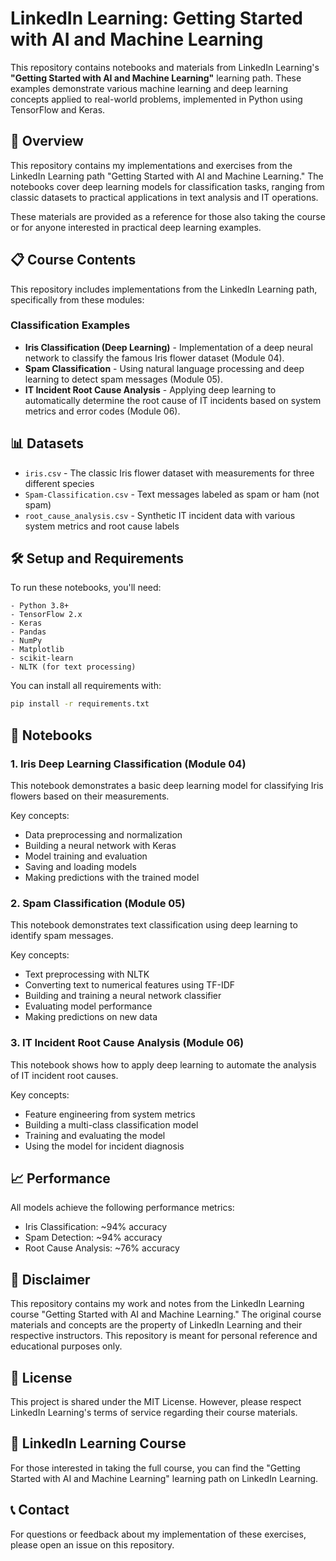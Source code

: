 # LinkedIn Learning: Getting Started with AI and Machine Learning

This repository contains notebooks and materials from LinkedIn Learning's **"Getting Started with AI and Machine Learning"** learning path. These examples demonstrate various machine learning and deep learning concepts applied to real-world problems, implemented in Python using TensorFlow and Keras.

## 🚀 Overview

This repository contains my implementations and exercises from the LinkedIn Learning path "Getting Started with AI and Machine Learning." The notebooks cover deep learning models for classification tasks, ranging from classic datasets to practical applications in text analysis and IT operations.

These materials are provided as a reference for those also taking the course or for anyone interested in practical deep learning examples.

## 📋 Course Contents

This repository includes implementations from the LinkedIn Learning path, specifically from these modules:

### Classification Examples

- **Iris Classification (Deep Learning)** - Implementation of a deep neural network to classify the famous Iris flower dataset (Module 04).
- **Spam Classification** - Using natural language processing and deep learning to detect spam messages (Module 05).
- **IT Incident Root Cause Analysis** - Applying deep learning to automatically determine the root cause of IT incidents based on system metrics and error codes (Module 06).

## 📊 Datasets

- `iris.csv` - The classic Iris flower dataset with measurements for three different species
- `Spam-Classification.csv` - Text messages labeled as spam or ham (not spam)
- `root_cause_analysis.csv` - Synthetic IT incident data with various system metrics and root cause labels

## 🛠️ Setup and Requirements

To run these notebooks, you'll need:

```
- Python 3.8+
- TensorFlow 2.x
- Keras
- Pandas
- NumPy
- Matplotlib
- scikit-learn
- NLTK (for text processing)
```

You can install all requirements with:

```bash
pip install -r requirements.txt
```

## 📘 Notebooks

### 1. Iris Deep Learning Classification (Module 04)
This notebook demonstrates a basic deep learning model for classifying Iris flowers based on their measurements.

Key concepts:
- Data preprocessing and normalization
- Building a neural network with Keras
- Model training and evaluation
- Saving and loading models
- Making predictions with the trained model

### 2. Spam Classification (Module 05)
This notebook demonstrates text classification using deep learning to identify spam messages.

Key concepts:
- Text preprocessing with NLTK
- Converting text to numerical features using TF-IDF
- Building and training a neural network classifier
- Evaluating model performance
- Making predictions on new data

### 3. IT Incident Root Cause Analysis (Module 06)
This notebook shows how to apply deep learning to automate the analysis of IT incident root causes.

Key concepts:
- Feature engineering from system metrics
- Building a multi-class classification model
- Training and evaluating the model
- Using the model for incident diagnosis

## 📈 Performance

All models achieve the following performance metrics:

- Iris Classification: ~94% accuracy
- Spam Detection: ~94% accuracy
- Root Cause Analysis: ~76% accuracy

## 📝 Disclaimer

This repository contains my work and notes from the LinkedIn Learning course "Getting Started with AI and Machine Learning." The original course materials and concepts are the property of LinkedIn Learning and their respective instructors. This repository is meant for personal reference and educational purposes only.

## 📜 License

This project is shared under the MIT License. However, please respect LinkedIn Learning's terms of service regarding their course materials.

## 🔗 LinkedIn Learning Course

For those interested in taking the full course, you can find the "Getting Started with AI and Machine Learning" learning path on LinkedIn Learning.

## 📞 Contact

For questions or feedback about my implementation of these exercises, please open an issue on this repository.
